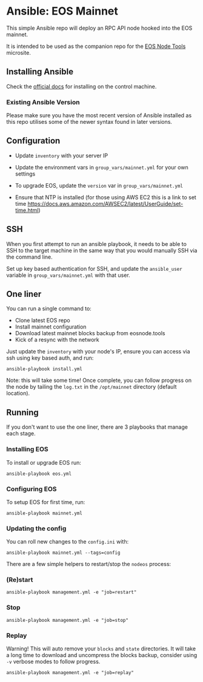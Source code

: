 # Ansible: EOS Mainnet

This simple Ansible repo will deploy an RPC API node hooked into the EOS mainnet.

It is intended to be used as the companion repo for the [EOS Node Tools](https://eosnode.tools/) microsite.

## Installing Ansible

Check the [official docs](http://docs.ansible.com/ansible/latest/installation_guide/intro_installation.html#installing-the-control-machine) for installing on the control machine.

### Existing Ansible Version

Please make sure you have the most recent version of Ansible installed as this repo utilises some of the newer syntax found in later versions. 

## Configuration

- Update `inventory` with your server IP

- Update the environment vars in `group_vars/mainnet.yml` for your own settings

- To upgrade EOS, update the `version` var in `group_vars/mainnet.yml`

- Ensure that NTP is installed (for those using AWS EC2 this is a link to set time https://docs.aws.amazon.com/AWSEC2/latest/UserGuide/set-time.html)

## SSH

When you first attempt to run an ansible playbook, it needs to be able to SSH to the target machine in the same way that you would manually SSH via the command line.

Set up key based authentication for SSH, and update the `ansible_user` variable in `group_vars/mainnet.yml` with that user.

## One liner

You can run a single command to:

- Clone latest EOS repo
- Install mainnet configuration
- Download latest mainnet blocks backup from eosnode.tools
- Kick of a resync with the network

Just update the `inventory` with your node's IP, ensure you can access via ssh using key based auth, and run: 

```
ansible-playbook install.yml
```

Note: this will take some time! Once complete, you can follow progress on the node by tailing the `log.txt` in the `/opt/mainnet` directory (default location).

## Running

If you don't want to use the one liner, there are 3 playbooks that manage each stage. 

### Installing EOS

To install or upgrade EOS run:

```
ansible-playbook eos.yml
```

### Configuring EOS

To setup EOS for first time, run:

```
ansible-playbook mainnet.yml
```

### Updating the config

You can roll new changes to the `config.ini` with:

```
ansible-playbook mainnet.yml --tags=config
```

There are a few simple helpers to restart/stop the `nodeos` process:

### (Re)start

```
ansible-playbook management.yml -e "job=restart"
```

### Stop

```
ansible-playbook management.yml -e "job=stop"
```

### Replay

Warning! This will auto remove your `blocks` and `state` directories. It will take a long time to download and uncompress the blocks backup, consider using `-v` verbose modes to follow progress.

```
ansible-playbook management.yml -e "job=replay"
```
